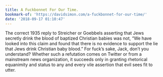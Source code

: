 ```yaml
---
title: A Fuckbonnet For Our Time.
bookmark-of: 'https://davidsimon.com/a-fuckbonnet-for-our-time/'
date: '2018-09-17 01:10:47'
---
```

The correct 1935 reply to Streicher or Goebbels asserting that Jews secretly drink the blood of baptized Christian babies was not, “We have looked into this claim and found that there is no evidence to support the lie that Jews drink Christian baby blood.” For fuck’s sake, Jack, don’t you understand? Whether such a refutation comes on Twitter or from a mainstream news organization, it succeeds only in granting rhetorical equanimity and status to any and every vile assertion that evil sees fit to utter.
